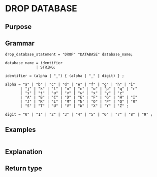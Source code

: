 # DROP DATABASE

## Purpose

## Grammar

```
drop_database_statement = "DROP" "DATABASE" database_name; 

database_name = identifier
              | STRING; 

identifier = (alpha | "_") { (alpha | "_" | digit) } ;

alpha = "a" | "b" | "c" | "d" | "e" | "f" | "g" | "h" | "i"
       | "j" | "k" | "l" | "m" | "n" | "o" | "p" | "q" | "r"
       | "s" | "t" | "u" | "v" | "w" | "x" | "y" | "z" 
       | "A" | "B" | "C" | "D" | "E" | "F" | "G" | "H" | "I"
       | "J" | "K" | "L" | "M" | "N" | "O" | "P" | "Q" | "R"
       | "S" | "T" | "U" | "V" | "W" | "X" | "Y" | "Z" ;

digit = "0" | "1" | "2" | "3" | "4" | "5" | "6" | "7" | "8" | "9" ;

```

## Examples

```
```

## Explanation



## Return type



